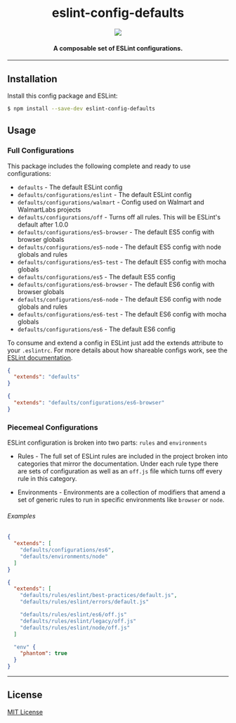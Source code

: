 <h1 align="center">eslint-config-defaults</h1>

<p align="center">
  <a href="https://nodei.co/npm/eslint-config-defaults/">
    <img src="https://nodei.co/npm/eslint-config-defaults.png?compact=true">
  </a>
</p>

<h4 align="center">
  A composable set of ESLint configurations.
</h4>

***

## Installation

Install this config package and ESLint:

```bash
$ npm install --save-dev eslint-config-defaults
```

## Usage

### Full Configurations

This package includes the following complete and ready to use configurations:

- `defaults` - The default ESLint config
- `defaults/configurations/eslint` - The default ESLint config
- `defaults/configurations/walmart` - Config used on Walmart and WalmartLabs projects
- `defaults/configurations/off` - Turns off all rules. This will be ESLint's default after 1.0.0
- `defaults/configurations/es5-browser` - The default ES5 config with browser globals
- `defaults/configurations/es5-node` - The default ES5 config with node globals and rules
- `defaults/configurations/es5-test` - The default ES5 config with mocha globals
- `defaults/configurations/es5` - The default ES5 config
- `defaults/configurations/es6-browser` - The default ES6 config with browser globals
- `defaults/configurations/es6-node` - The default ES6 config with node globals and rules
- `defaults/configurations/es6-test` - The default ES6 config with mocha globals
- `defaults/configurations/es6` - The default ES6 config

To consume and extend a config in ESLint just add the extends attribute to your `.eslintrc`. For
more details about how shareable configs work, see the
[ESLint documentation](http://eslint.org/docs/developer-guide/shareable-configs).

```json
{
  "extends": "defaults"
}
```

```json
{
  "extends": "defaults/configurations/es6-browser"
}
```

### Piecemeal Configurations

ESLint configuration is broken into two parts: `rules` and `environments`

* Rules - The full set of ESLint rules are included in the project broken into categories that
mirror the documentation. Under each rule type there are sets of configuration as well as an
`off.js` file which turns off every rule in this category.

* Environments - Environments are a collection of modifiers that amend a set of generic rules to run
in specific environments like `browser` or `node`.

###### Examples

```json
{
  "extends": [
    "defaults/configurations/es6",
    "defaults/environments/node"
  ]
}
```

```json
{
  "extends": [
    "defaults/rules/eslint/best-practices/default.js",
    "defaults/rules/eslint/errors/default.js"

    "defaults/rules/eslint/es6/off.js"
    "defaults/rules/eslint/legacy/off.js"
    "defaults/rules/eslint/node/off.js"
  ]

  "env" {
    "phantom": true
  }
}
```

***

## License

[MIT License](http://opensource.org/licenses/MIT)
